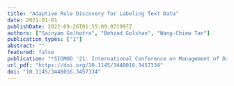 ```yaml
---
title: "Adaptive Rule Discovery for Labeling Text Data"
date: 2021-01-01
publishDate: 2022-09-26T01:55:09.971997Z
authors: ["Sainyam Galhotra", "Behzad Golshan", "Wang-Chiew Tan"]
publication_types: ["1"]
abstract: ""
featured: false
publication: "*SIGMOD '21: International Conference on Management of Data, Virtual Event, China, June 20-25, 2021*"
url_pdf: "https://doi.org/10.1145/3448016.3457334"
doi: "10.1145/3448016.3457334"
---
```



